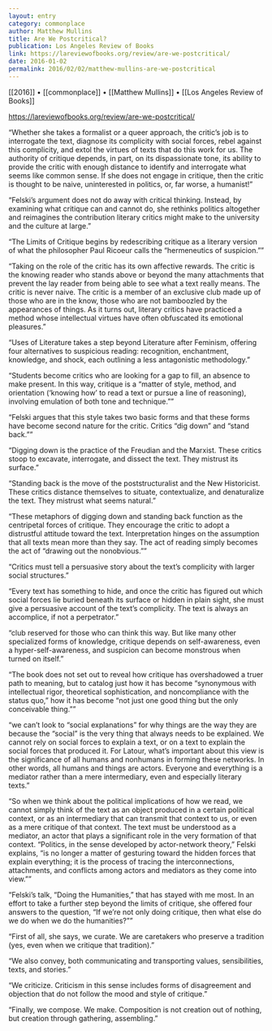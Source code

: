 ```yaml
---
layout: entry
category: commonplace
author: Matthew Mullins
title: Are We Postcritical?
publication: Los Angeles Review of Books
link: https://lareviewofbooks.org/review/are-we-postcritical/
date: 2016-01-02
permalink: 2016/02/02/matthew-mullins-are-we-postcritical
---
```


[[2016]] • [[commonplace]] • [[Matthew Mullins]] • [[Los Angeles Review of Books]]

https://lareviewofbooks.org/review/are-we-postcritical/

“Whether she takes a formalist or a queer approach, the critic’s job is to interrogate the text, diagnose its complicity with social forces, rebel against this complicity, and extol the virtues of texts that do this work for us. The authority of critique depends, in part, on its dispassionate tone, its ability to provide the critic with enough distance to identify and interrogate what seems like common sense. If she does not engage in critique, then the critic is thought to be naive, uninterested in politics, or, far worse, a humanist!”

“Felski’s argument does not do away with critical thinking. Instead, by examining what critique can and cannot do, she rethinks politics altogether and reimagines the contribution literary critics might make to the university and the culture at large.”

“The Limits of Critique begins by redescribing critique as a literary version of what the philosopher Paul Ricoeur calls the “hermeneutics of suspicion.””

“Taking on the role of the critic has its own affective rewards. The critic is the knowing reader who stands above or beyond the many attachments that prevent the lay reader from being able to see what a text really means. The critic is never naive. The critic is a member of an exclusive club made up of those who are in the know, those who are not bamboozled by the appearances of things. As it turns out, literary critics have practiced a method whose intellectual virtues have often obfuscated its emotional pleasures.”

“Uses of Literature takes a step beyond Literature after Feminism, offering four alternatives to suspicious reading: recognition, enchantment, knowledge, and shock, each outlining a less antagonistic methodology.”

“Students become critics who are looking for a gap to fill, an absence to make present. In this way, critique is a “matter of style, method, and orientation (‘knowing how’ to read a text or pursue a line of reasoning), involving emulation of both tone and technique.””

“Felski argues that this style takes two basic forms and that these forms have become second nature for the critic. Critics “dig down” and “stand back.””

“Digging down is the practice of the Freudian and the Marxist. These critics stoop to excavate, interrogate, and dissect the text. They mistrust its surface.”

“Standing back is the move of the poststructuralist and the New Historicist. These critics distance themselves to situate, contextualize, and denaturalize the text. They mistrust what seems natural.”

“These metaphors of digging down and standing back function as the centripetal forces of critique. They encourage the critic to adopt a distrustful attitude toward the text. Interpretation hinges on the assumption that all texts mean more than they say. The act of reading simply becomes the act of “drawing out the nonobvious.””

“Critics must tell a persuasive story about the text’s complicity with larger social structures.”

“Every text has something to hide, and once the critic has figured out which social forces lie buried beneath its surface or hidden in plain sight, she must give a persuasive account of the text’s complicity. The text is always an accomplice, if not a perpetrator.”

“club reserved for those who can think this way. But like many other specialized forms of knowledge, critique depends on self-awareness, even a hyper-self-awareness, and suspicion can become monstrous when turned on itself.”

“The book does not set out to reveal how critique has overshadowed a truer path to meaning, but to catalog just how it has become “synonymous with intellectual rigor, theoretical sophistication, and noncompliance with the status quo,” how it has become “not just one good thing but the only conceivable thing.””

“we can’t look to “social explanations” for why things are the way they are because the “social” is the very thing that always needs to be explained. We cannot rely on social forces to explain a text, or on a text to explain the social forces that produced it. For Latour, what’s important about this view is the significance of all humans and nonhumans in forming these networks. In other words, all humans and things are actors. Everyone and everything is a mediator rather than a mere intermediary, even and especially literary texts.”

“So when we think about the political implications of how we read, we cannot simply think of the text as an object produced in a certain political context, or as an intermediary that can transmit that context to us, or even as a mere critique of that context. The text must be understood as a mediator, an actor that plays a significant role in the very formation of that context. “Politics, in the sense developed by actor-network theory,” Felski explains, “is no longer a matter of gesturing toward the hidden forces that explain everything; it is the process of tracing the interconnections, attachments, and conflicts among actors and mediators as they come into view.””

“Felski’s talk, “Doing the Humanities,” that has stayed with me most. In an effort to take a further step beyond the limits of critique, she offered four answers to the question, “If we’re not only doing critique, then what else do we do when we do the humanities?””

“First of all, she says, we curate. We are caretakers who preserve a tradition (yes, even when we critique that tradition).”

“We also convey, both communicating and transporting values, sensibilities, texts, and stories.”

“We criticize. Criticism in this sense includes forms of disagreement and objection that do not follow the mood and style of critique.”

“Finally, we compose. We make. Composition is not creation out of nothing, but creation through gathering, assembling.”

